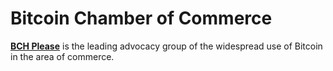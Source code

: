 # Bitcoin Chamber of Commerce

__[BCH Please](coc/bch-please.md)__ is the leading advocacy group of the widespread use of Bitcoin in the area of commerce.
